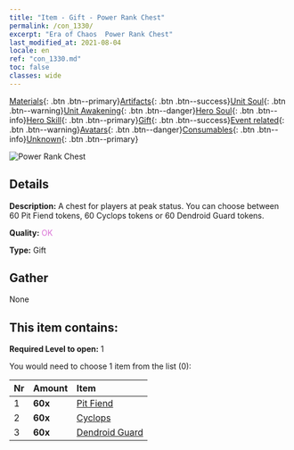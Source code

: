 ```yaml
---
title: "Item - Gift - Power Rank Chest"
permalink: /con_1330/
excerpt: "Era of Chaos  Power Rank Chest"
last_modified_at: 2021-08-04
locale: en
ref: "con_1330.md"
toc: false
classes: wide
---
```

 [Materials](/Items/){: .btn .btn--primary}[Artifacts](/Items/Artifacts/){: .btn .btn--success}[Unit Soul](/Items/UnitSoul/){: .btn .btn--warning}[Unit Awakening](/Items/UnitAwakening/){: .btn .btn--danger}[Hero Soul](/Items/HeroSoul/){: .btn .btn--info}[Hero Skill](/Items/HeroSkill/){: .btn .btn--primary}[Gift](/Items/Gift/){: .btn .btn--success}[Event related](/Items/Events/){: .btn .btn--warning}[Avatars](/Items/Avatars/){: .btn .btn--danger}[Consumables](/Items/Consumables/){: .btn .btn--info}[Unknown](/Items/Unknown/){: .btn .btn--primary}

 ![Power Rank Chest](/images/t/i_905001.png)

## Details
 **Description:** A chest for players at peak status. You can choose between 60 Pit Fiend tokens, 60 Cyclops tokens or 60 Dendroid Guard tokens.

 **Quality:** <span style="color: #DA70D6">OK</span>

 **Type:** Gift

## Gather

  None

## This item contains:

 **Required Level to open:** 1

 You would need to choose 1 item from the list (0):

  | Nr | Amount |     Item    |
  |:---|:-------|:------------|
  | 1 |  **60x** | [Pit Fiend](/Items/unt_230/) |  | 
  | 2 |  **60x** | [Cyclops](/Items/unt_222/) |  | 
  | 3 |  **60x** | [Dendroid Guard](/Items/unt_203/) |  | 
